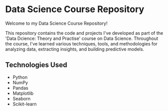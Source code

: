 # Data Science Course Repository

Welcome to my Data Science Course Repository!

This repository contains the code and projects I've developed as part of the 'Data Dcience: Theory and Practise' course on Data Science. Throughout the course, I've learned various techniques, tools, and methodologies for analyzing data, extracting insights, and building predictive models.

## Technologies Used

- Python
- NumPy
- Pandas
- Matplotlib
- Seaborn
- Scikit-learn

